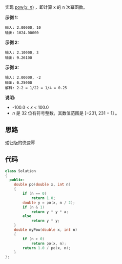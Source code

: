 实现 [pow(*x*, *n*)](https://www.cplusplus.com/reference/valarray/pow/) ，即计算 x 的 n 次幂函数。

**示例 1:**

```
输入: 2.00000, 10
输出: 1024.00000
```

**示例 2:**

```
输入: 2.10000, 3
输出: 9.26100
```

**示例 3:**

```
输入: 2.00000, -2
输出: 0.25000
解释: 2-2 = 1/22 = 1/4 = 0.25
```

**说明:**

- -100.0 < *x* < 100.0
- *n* 是 32 位有符号整数，其数值范围是 [−231, 231 − 1] 。

## 思路

递归版的快速幂

## 代码

```cpp
class Solution
{
  public:
    double po(double x, int n)
    {
        if (n == 0)
            return 1.0;
        double y = po(x, n / 2);
        if (n & 1)
            return y * y * x;
        else
            return y * y;
    }
    double myPow(double x, int n)
    {
        if (n > 0)
            return po(x, n);
        return 1.0 / po(x, n);
    }
};
```

